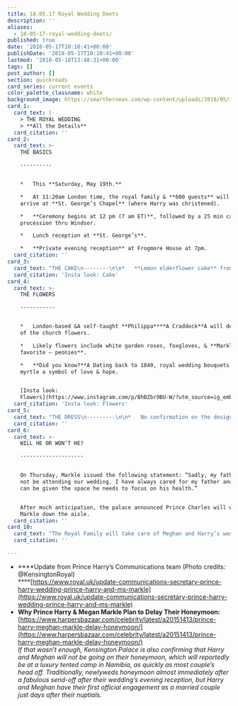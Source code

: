 ```yaml
---
title: 18.05.17 Royal Wedding Deets
description: ''
aliases:
  - 18-05-17-royal-wedding-deets/
published: true
date: '2018-05-17T10:10:41+00:00'
publishDate: '2018-05-17T10:10:41+00:00'
lastmod: '2018-05-18T13:48:31+00:00'
tags: []
post_author: []
section: quickreads
card_series: current events
color_palette_classname: white
background_image: https://smarthernews.com/wp-content/uploads/2018/05/image1-2.jpeg
card_1:
  card_text: |-
    > THE ROYAL WEDDING  
    > **All the Details**
  card_citation: ''
card_2:
  card_text: >-
    THE BASICS

    ----------


    *   This **Saturday, May 19th.**

    *   At 11:20am London time, the royal family & **600 guests** will begin to
    arrive at **St. George’s Chapel** (where Harry was christened).

    *   **Ceremony begins at 12 pm (7 am ET)**, followed by a 25 min carriage
    procession thru Windsor.

    *   Lunch reception at **St. George’s**.

    *   **Private evening reception** at Frogmore House at 7pm.
  card_citation: ''
card_3:
  card_text: "THE CAKE\n--------\n\n*   **Lemon elderflower cake** from pastry chef Claire Ptak of Violet Cakes in London.\n*   Buttercream icing & fresh flowers.\n*   **Did you know?**A Meghan, who interviewed Ms. Ptak for her now-defunct lifestyle blog The Tig, is a fan of the ‘organic & low intervention ingredients.’\n\n[Insta look: Cake](https://www.instagram.com/p/BiyP9DIAexF/)"
  card_citation: 'Insta look: Cake'
card_4:
  card_text: >-
    THE FLOWERS

    -----------


    *   London-based &A self-taught **Philippa****A Craddock**A will design all
    of the church flowers.

    *   Likely flowers include white garden roses, foxgloves, & **Markle’s
    favorite – peonies**.

    *   **Did you know?**A Dating back to 1840, royal wedding bouquets include
    myrtle a symbol of love & hope.


    [Insta look:
    Flowers](https://www.instagram.com/p/BhBZbr9BU-W/?utm_source=ig_embed)
  card_citation: 'Insta look: Flowers'
card_5:
  card_text: "THE DRESS\n---------\n\n*   No confirmation on the designer.\n*   **The Daily Mail reports it will be Ralph & Russo,** who created Markle’s black engagement gown.\n*   **Did you know?** The husband & wife Australian designers are known for their extravagant couture designs. ButA it’s **custom for the Queen to approve**.\n*   Other possible designers? Stella McCartney, Alexander McQueen."
  card_citation: ''
card_6:
  card_text: >-
    WILL HE OR WON’T HE?

    --------------------


    On Thursday, Markle issued the following statement: “Sadly, my father will
    not be attending our wedding. I have always cared for my father and hope he
    can be given the space he needs to focus on his health.”


    After much anticipation, the palace announced Prince Charles will walk
    Markle down the aisle.
  card_citation: ''
card_10:
  card_text: "The Royal Family will take care of Meghan and Harry’s wedding bill. For comparison, Kate Middleton and Prince William’s 2011 wedding cost an estimated $34M, with $32M going to security alone. Oh, and what about the honeymoon? Click for that scoop.\n\n[view sources](https://smarthernews.com/18-05-17-royal-wedding-deets/)"
  card_citation: ''

---
```

*   ****Update from Prince Harry’s Communications team (Photo credits: @KensingtonRoyal)  
    ****[https://www.royal.uk/update-communications-secretary-prince-harry-wedding-prince-harry-and-ms-markle](https://www.royal.uk/update-communications-secretary-prince-harry-wedding-prince-harry-and-ms-markle)
*   **Why Prince Harry & Megan Markle Plan to Delay Their Honeymoon:**  
    [https://www.harpersbazaar.com/celebrity/latest/a20151413/prince-harry-meghan-markle-delay-honeymoon/](https://www.harpersbazaar.com/celebrity/latest/a20151413/prince-harry-meghan-markle-delay-honeymoon/)  
    _If that wasn’t enough, Kensington Palace is also confirming that Harry and Meghan will not be going on their honeymoon, which will reportedly be at a luxury tented camp in Namibia, as quickly as most couple’s head off. Traditionally, newlyweds honeymoon almost immediately after a fabulous send-off after their wedding’s evening reception, but Harry and Meghan have their first official engagement as a married couple just days after their nuptials._